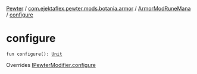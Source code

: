 [Pewter](../../index.md) / [com.ejektaflex.pewter.mods.botania.armor](../index.md) / [ArmorModRuneMana](index.md) / [configure](./configure.md)

# configure

`fun configure(): `[`Unit`](https://kotlinlang.org/api/latest/jvm/stdlib/kotlin/-unit/index.html)

Overrides [IPewterModifier.configure](../../com.ejektaflex.pewter.api.core.modifiers/-i-pewter-modifier/configure.md)

